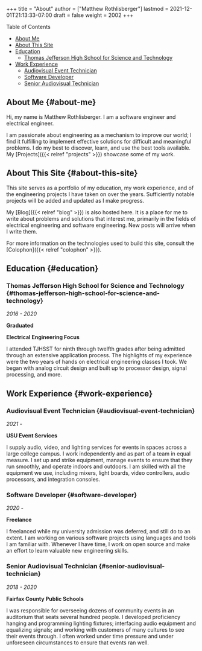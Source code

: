 +++
title = "About"
author = ["Matthew Rothlisberger"]
lastmod = 2021-12-01T21:13:33-07:00
draft = false
weight = 2002
+++

<div class="ox-hugo-toc toc">
<div></div>

<div class="heading">Table of Contents</div>

- [About Me](#about-me)
- [About This Site](#about-this-site)
- [Education](#education)
    - [Thomas Jefferson High School for Science and Technology](#thomas-jefferson-high-school-for-science-and-technology)
- [Work Experience](#work-experience)
    - [Audiovisual Event Technician](#audiovisual-event-technician)
    - [Software Developer](#software-developer)
    - [Senior Audiovisual Technician](#senior-audiovisual-technician)

</div>
<!--endtoc-->


## About Me {#about-me}

Hi, my name is Matthew Rothlisberger. I am a software engineer and
electrical engineer.

I am passionate about engineering as a mechanism to improve our world;
I find it fulfilling to implement effective solutions for difficult
and meaningful problems. I do my best to discover, learn, and use the
best tools available. My [Projects]({{< relref "projects" >}}) showcase some of my work.


## About This Site {#about-this-site}

This site serves as a portfolio of my education, my work experience,
and of the engineering projects I have taken on over the
years. Sufficiently notable projects will be added and updated as I
make progress.

My [Blog]({{< relref "blog" >}}) is also hosted here. It is a place for me to write about
problems and solutions that interest me, primarily in the fields of
electrical engineering and software engineering. New posts will arrive
when I write them.

For more information on the technologies used to build this site,
consult the [Colophon]({{< relref "colophon" >}}).


## Education {#education}


### Thomas Jefferson High School for Science and Technology {#thomas-jefferson-high-school-for-science-and-technology}

_2016 - 2020_

**Graduated**

**Electrical Engineering Focus**

I attended TJHSST for ninth through twelfth grades after being
admitted through an extensive application process. The highlights of
my experience were the two years of hands on electrical engineering
classes I took. We began with analog circuit design and built up to
processor design, signal processing, and more.


## Work Experience {#work-experience}


### Audiovisual Event Technician {#audiovisual-event-technician}

_2021 -_

**USU Event Services**

I supply audio, video, and lighting services for events in spaces
across a large college campus. I work independently and as part of a
team in equal measure. I set up and strike equipment, manage events to
ensure that they run smoothly, and operate indoors and outdoors. I am
skilled with all the equipment we use, including mixers, light boards,
video controllers, audio processors, and integration consoles.


### Software Developer {#software-developer}

_2020 -_

**Freelance**

I freelanced while my university admission was deferred, and still do
to an extent. I am working on various software projects using
languages and tools I am familiar with. Whenever I have time, I work
on open source and make an effort to learn valuable new engineering
skills.


### Senior Audiovisual Technician {#senior-audiovisual-technician}

_2018 - 2020_

**Fairfax County Public Schools**

I was responsible for overseeing dozens of community events in an
auditorium that seats several hundred people. I developed proficiency
hanging and programming lighting fixtures; interfacing audio equipment
and equalizing signals; and working with customers of many cultures to
see their events through. I often worked under time pressure and under
unforeseen circumstances to ensure that events ran well.
